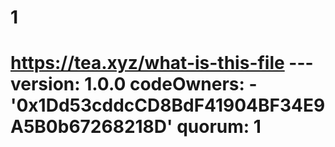 # 1
# https://tea.xyz/what-is-this-file --- version: 1.0.0 codeOwners:   - '0x1Dd53cddcCD8BdF41904BF34E9A5B0b67268218D' quorum: 1
